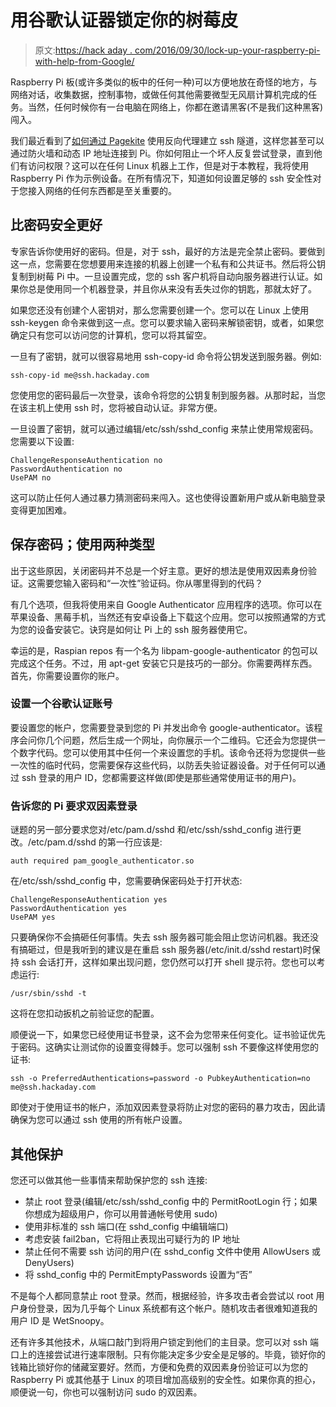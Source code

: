 # 用谷歌认证器锁定你的树莓皮

> 原文:[https://hack aday . com/2016/09/30/lock-up-your-raspberry-pi-with-help-from-Google/](https://hackaday.com/2016/09/30/lock-up-your-raspberry-pi-with-help-from-google/)

Raspberry Pi 板(或许多类似的板中的任何一种)可以方便地放在奇怪的地方，与网络对话，收集数据，控制事物，或做任何其他需要微型无风扇计算机完成的任务。当然，任何时候你有一台电脑在网络上，你都在邀请黑客(不是我们这种黑客)闯入。

我们最近看到了[如何通过 Pagekite](http://hackaday.com/2016/09/21/how-to-run-a-pagekite-server-to-expose-your-raspberry-pi/) 使用反向代理建立 ssh 隧道，这样您甚至可以通过防火墙和动态 IP 地址连接到 Pi。你如何阻止一个坏人反复尝试登录，直到他们有访问权限？这可以在任何 Linux 机器上工作，但是对于本教程，我将使用 Raspberry Pi 作为示例设备。在所有情况下，知道如何设置足够的 ssh 安全性对于您接入网络的任何东西都是至关重要的。

## 比密码安全更好

专家告诉你使用好的密码。但是，对于 ssh，最好的方法是完全禁止密码。要做到这一点，您需要在您想要用来连接的机器上创建一个私有和公共证书。然后将公钥复制到树莓 Pi 中。一旦设置完成，您的 ssh 客户机将自动向服务器进行认证。如果你总是使用同一个机器登录，并且你从来没有丢失过你的钥匙，那就太好了。

如果您还没有创建个人密钥对，那么您需要创建一个。您可以在 Linux 上使用 ssh-keygen 命令来做到这一点。您可以要求输入密码来解锁密钥，或者，如果您确定只有您可以访问您的计算机，您可以将其留空。

一旦有了密钥，就可以很容易地用 ssh-copy-id 命令将公钥发送到服务器。例如:

```
ssh-copy-id me@ssh.hackaday.com
```

您使用您的密码最后一次登录，该命令将您的公钥复制到服务器。从那时起，当您在该主机上使用 ssh 时，您将被自动认证。非常方便。

一旦设置了密钥，就可以通过编辑/etc/ssh/sshd_config 来禁止使用常规密码。您需要以下设置:

```
ChallengeResponseAuthentication no
PasswordAuthentication no
UsePAM no
```

这可以防止任何人通过暴力猜测密码来闯入。这也使得设置新用户或从新电脑登录变得更加困难。

## 保存密码；使用两种类型

出于这些原因，关闭密码并不总是一个好主意。更好的想法是使用双因素身份验证。这需要您输入密码和“一次性”验证码。你从哪里得到的代码？

有几个选项，但我将使用来自 Google Authenticator 应用程序的选项。你可以在苹果设备、黑莓手机，当然还有安卓设备上下载这个应用。您可以按照通常的方式为您的设备安装它。诀窍是如何让 Pi 上的 ssh 服务器使用它。

幸运的是，Raspian repos 有一个名为 libpam-google-authenticator 的包可以完成这个任务。不过，用 apt-get 安装它只是技巧的一部分。你需要两样东西。首先，你需要设置你的账户。

### 设置一个谷歌认证账号

要设置您的帐户，您需要登录到您的 Pi 并发出命令 google-authenticator。该程序会问你几个问题，然后生成一个网址，向你展示一个二维码。它还会为您提供一个数字代码。您可以使用其中任何一个来设置您的手机。该命令还将为您提供一些一次性的临时代码，您需要保存这些代码，以防丢失验证器设备。对于任何可以通过 ssh 登录的用户 ID，您都需要这样做(即使是那些通常使用证书的用户)。

### 告诉您的 Pi 要求双因素登录

谜题的另一部分要求您对/etc/pam.d/sshd 和/etc/ssh/sshd_config 进行更改。/etc/pam.d/sshd 的第一行应该是:

```
auth required pam_google_authenticator.so
```

在/etc/ssh/sshd_config 中，您需要确保密码处于打开状态:

```
ChallengeResponseAuthentication yes
PasswordAuthentication yes
UsePAM yes
```

只要确保你不会搞砸任何事情。失去 ssh 服务器可能会阻止您访问机器。我还没有搞砸过，但是我听到的建议是在重启 ssh 服务器(/etc/init.d/sshd restart)时保持 ssh 会话打开，这样如果出现问题，您仍然可以打开 shell 提示符。您也可以考虑运行:

```
/usr/sbin/sshd -t
```

这将在您扣动扳机之前验证您的配置。

顺便说一下，如果您已经使用证书登录，这不会为您带来任何变化。证书验证优先于密码。这确实让测试你的设置变得棘手。您可以强制 ssh 不要像这样使用您的证书:

```
ssh -o PreferredAuthentications=password -o PubkeyAuthentication=no me@ssh.hackaday.com
```

即使对于使用证书的帐户，添加双因素登录将防止对您的密码的暴力攻击，因此请确保为您可以通过 ssh 使用的所有帐户设置。

## 其他保护

您还可以做其他一些事情来帮助保护您的 ssh 连接:

*   禁止 root 登录(编辑/etc/ssh/sshd_config 中的 PermitRootLogin 行；如果你想成为超级用户，你可以用普通帐号使用 sudo)
*   使用非标准的 ssh 端口(在 sshd_config 中编辑端口)
*   考虑安装 fail2ban，它将阻止表现出可疑行为的 IP 地址
*   禁止任何不需要 ssh 访问的用户(在 sshd_config 文件中使用 AllowUsers 或 DenyUsers)
*   将 sshd_config 中的 PermitEmptyPasswords 设置为“否”

不是每个人都同意禁止 root 登录。然而，根据经验，许多攻击者会尝试以 root 用户身份登录，因为几乎每个 Linux 系统都有这个帐户。随机攻击者很难知道我的用户 ID 是 WetSnoopy。

还有许多其他技术，从端口敲门到将用户锁定到他们的主目录。您可以对 ssh 端口上的连接尝试进行速率限制。只有你能决定多少安全是足够的。毕竟，锁好你的钱箱比锁好你的储藏室要好。然而，方便和免费的双因素身份验证可以为您的 Raspberry Pi 或其他基于 Linux 的项目增加高级别的安全性。如果你真的担心，顺便说一句，你也可以强制访问 sudo 的双因素。